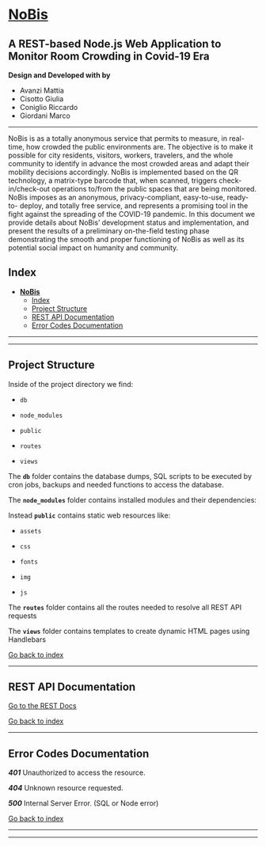 # **[NoBis](https://nobis.dei.unipd.it)**
## A REST-based Node.js Web Application to Monitor Room Crowding in Covid-19 Era

**Design and Developed with by** 
* Avanzi Mattia
* Cisotto Giulia
* Coniglio Riccardo
* Giordani Marco
***

NoBis is as a totally anonymous service that permits to measure, in real-time, how crowded the public environments are. The objective is to make it possible for city residents, visitors, workers, travelers, and the whole community to identify in advance the most crowded areas and adapt their mobility decisions accordingly. NoBis is implemented based on the QR technology, a matrix-type barcode that, when scanned, triggers check-in/check-out operations to/from the public spaces that are being monitored. NoBis imposes as an anonymous, privacy-compliant, easy-to-use, ready-to- deploy, and totally free service, and represents a promising tool in the fight against the spreading of the COVID-19 pandemic. In this document we provide details about NoBis’ development status and implementation, and present the results of a preliminary on-the-field testing phase demonstrating the smooth and proper functioning of NoBis as well as its potential social impact on humanity and community.

## Index
- [**NoBis**](#markdown-header-nobis)
  - [Index](#markdown-header-index)
  - [Project Structure](#markdown-header-project-structure)
  - [REST API Documentation](REST.md)
  - [Error Codes Documentation](#markdown-header-errors)

---

***
## Project Structure

Inside of the project directory we find:

  *   ``db``
  
  *   ``node_modules``

  *   ``public``

  *   ``routes``

  *   ``views``



The **``db``** folder contains the database dumps, SQL scripts to be executed by cron jobs, backups and needed functions to access the database.

The **``node_modules``** folder contains installed modules and their dependencies:

Instead **``public``** contains static web resources like:

  *  ``assets`` 

  *  ``css`` 

  *  ``fonts`` 

  *  ``img`` 

  *  ``js`` 


The **``routes``** folder contains all the routes needed to resolve all REST API requests

The **``views``** folder contains templates to create dynamic HTML pages using Handlebars

[Go back to index](#index)

***
## REST API Documentation
[Go to the REST Docs](REST.md)

[Go back to index](#index)

***

## Error Codes Documentation

***401*** Unauthorized to access the resource.

***404*** Unknown resource requested. 

***500*** Internal Server Error. (SQL or Node error)

[Go back to index](#index)

***

***
